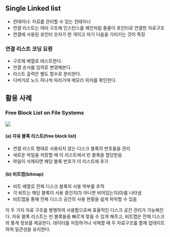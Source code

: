 ## Single Linked list

- 컨테이너: 자료를 관리할 수 있는 컨테이너 
- 연결 리스트는 여러 구조체 인스턴스를 체인처럼 줄줄이 포인터로 연결한 자료구조
- 연결에 사용된 포인터 숫자가 한 개이고 자기 다음을 가리키는 것이 특징

### 연결 리스트 코딩 요령

- 구조체 배열로 테스트한다.
- 연결 순서를 임의로 변경해본다.
- 리스트 출력은 별도 함수로 분리한다.
- 디버거로 노드 하나씩 따라가며 메모리 위치를 확인한다.



## 활용 사례
### Free Block List on File Systems
![](https://i.imgur.com/Qv8I6ja.png)

#### (a) 자유 블록 리스트(free block list)

- 연결 리스트 형태로 사용되지 않는 디스크 블록의 번호들을 관리
- 새로운 파일을 저장할 때 이 리스트에서 빈 블록을 할당받음
- 파일이 삭제되면 해당 블록 번호가 이 리스트에 추가

#### (b) 비트맵(bitmap)

- 비트 배열로 전체 디스크 블록의 사용 여부를 추적
- 각 비트는 해당 블록이 사용 중인지(1) 아니면 비어있는지(0)를 나타냄
- 비트맵을 통해 전체 디스크 공간의 사용 현황을 쉽게 파악할 수 있음

이 두 가지 자료 구조를 병행하여 사용함으로써 효율적인 디스크 공간 관리가 가능해진다. 자유 블록 리스트는 빈 블록들을 빠르게 찾을 수 있게 해주고, 비트맵은 전체 디스크의 통계 정보를 제공한다. 데이터를 저장하거나 삭제할 때 두 자료구조를 함께 업데이트하여 일관성을 유지한다.